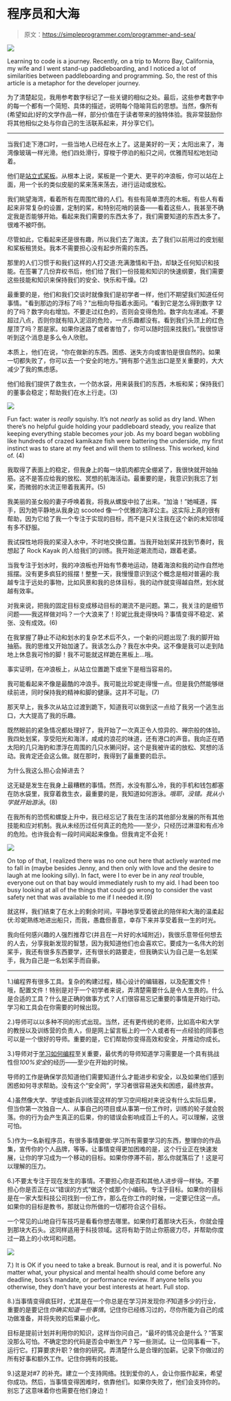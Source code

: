 # 程序员和大海

> 原文：<https://simpleprogrammer.com/programmer-and-sea/>

![](img/5fcf386907441b93a862ff090bcc7ca1.png)

Learning to code is a journey. Recently, on a trip to Morro Bay, California, my wife and I went stand-up paddleboarding, and I noticed a lot of similarities between paddleboarding and programming. So, the rest of this article is a metaphor for the developer journey.

为了清楚起见，我用参考数字标记了一些关键的相似之处。最后，这些参考数字中的每一个都有一个简短、具体的描述，说明每个隐喻背后的思想。当然，像所有(希望如此)好的文学作品一样，部分价值在于读者带来的独特体验。我非常鼓励你将其他相似之处与你自己的生活联系起来，并分享它们。

* * *

当我们走下港口时，一些当地人已经在水上了。这是美好的一天；太阳出来了，海湾像玻璃一样光滑。他们四处滑行，穿梭于停泊的船只之间，优雅而轻松地划动着。

他们是[站立式桨板](https://en.wikipedia.org/wiki/Paddleboarding)。从根本上说，桨板是一个更大、更平的冲浪板，你可以站在上面，用一个长的类似皮艇的桨来荡来荡去，进行运动或放松。

我们眺望海湾，看着所有在周围忙碌的人们。有些有简单漂亮的木板。有些人有看起来非常复杂的设置，定制的桨，和特别花哨的装备——看着这些人，我甚至不确定我是否能够开始。看起来我们需要的东西太多了，我们需要知道的东西太多了。很难不被吓倒。

尽管如此，它看起来还是很有趣，所以我们去了海滨，去了我们以前用过的皮划艇和桨板租赁处。我本不需要担心没有起步所需的东西。

那里的人们习惯于和我们这样的人打交道:充满激情和干劲，却缺乏任何知识和技能。在签署了几份弃权书后，他们给了我们一份技能和知识的快速纲要，我们需要这些技能和知识来保持我们的安全、快乐和干燥。(2)

最重要的是，他们和我们交谈时就像我们是初学者一样，他们不期望我们知道任何事情。"看到那边的浮标了吗？"出租向导指着水面问。“看到它是怎么得到数字 12 的了吗？数字向右增加。不要走过红色的，否则会变得危险。数字向左递减。不要超过八点，否则你就有陷入泥沼的危险，一点乐趣都没有。看到我们头顶上的红色屋顶了吗？那是家。如果你迷路了或者害怕了，你可以随时回来找我们。”我很惊讶听到这个消息是多么令人欣慰。

本质上，他们在说，“你在做新的东西。困惑、迷失方向或害怕是很自然的。如果一切都失败了，你可以去一个安全的地方。”拥有那个逃生出口是至关重要的，大大减少了我的焦虑感。

他们给我们提供了救生衣，一个防水袋，用来装我们的东西，木板和桨；保持我们的董事会稳定；帮助我们在水上行走。(3)

![](img/8eff0dc355cea5912fd11ec491d4ce33.png)

Fun fact: water is *really* squishy. It’s not *nearly* as solid as dry land. When there’s no helpful guide holding your paddleboard steady, you realize that keeping everything stable becomes *your* job. As my board began wobbling like hundreds of crazed kamikaze fish were battering the underside, my first instinct was to stare at my feet and will them to stillness. This worked, kind of. (4)

我取得了表面上的稳定，但我身上的每一块肌肉都完全绷紧了，我很快就开始抽筋。这不是答应给我的放松、冥想的航海活动。最重要的是，我意识到我忘了划桨，而微弱的水流正带着我离开。(5)

我美丽的圣女般的妻子呼唤着我，将我从螺旋中拉了出来。“加油！”她喊道，挥手，因为她平静地从我身边 scooted 像一个优雅的海洋公主。这实际上真的很有帮助，因为它给了我一个专注于实现的目标，而不是只关注我在这个新的未知领域有多不舒服。

我试探性地将我的桨浸入水中，不时地交换位置。当我开始划桨并找到节奏时，我想起了 Rock Kayak 的人给我们的训练。我开始逆潮流而动，跟着老婆。

当我专注于划水时，我的冲浪板也开始有节奏地运动，随着海浪和我的动作自然地摇摆。没有更多疯狂的摇摆！整整一天，我慢慢意识到这个概念是相对普遍的:我越专注于远处的事物，比如风景和我的总体目标，我的动作就变得越自然，划水就越有效率。

对我来说，把我的固定目标变成移动目标的潮流不是问题。第二，我关注的是细节问题——我这样做对吗？一个大浪来了！珍妮比我走得快吗？事情变得不稳定、紧张、没有成效。(6)

在我掌握了静止不动和划水的复杂艺术后不久，一个新的问题出现了:我的脚开始抽筋。我的思维又开始加速了。我该怎么办？我在水中央。这不像是我可以走到陆地上休息我可怜的脚！我不可能就这样跪在黑板上…哦。

事实证明，在冲浪板上，从站立位置跪下或坐下是相当容易的。

我可能看起来不像是最酷的冲浪手。我可能比珍妮走得慢一点。但是我仍然能够继续前进，同时保持我的精神和脚的健康。这并不可耻。(7)

那天早上，我多次从站立过渡到跪下，知道我可以做到这一点给了我另一个逃生出口，大大提高了我的乐趣。

既然眼前的紧急情况都处理好了，我开始了一次真正令人惊异的、禅宗般的体验。我四处划桨，享受阳光和海洋，咸咸的浪花的味道，还有港口的声音。我向正在晒太阳的几只海豹和漂浮在周围的几只水獭问好。这个是我被许诺的放松、冥想的活动。我肯定还会这么做。就在那时，我得到了最重要的启示。

为什么我这么担心会掉进去？

这无疑是发生在我身上最糟糕的事情。然而，水没有那么冷，我的手机和钱包都塞在防水袋里，我穿着救生衣，最重要的是，我知道如何游泳。*哦耶*，*没错。我从小学就开始游泳*。(8)

在我所有的恐慌和螺旋上升中，我已经忘记了我在生活的其他部分发展的所有其他技能和应对机制。我从未经历过任何真正的危险——至少，只经历过淋湿和有点冷的危险。也许我会有一段时间闻起来像鱼。但我肯定不会死！

![](img/7196b06ab45333e0f39bccc682e8794e.png)

On top of that, I realized there was no one out here that actively wanted me to fall in (maybe besides Jenny, and then only with love and the desire to laugh at me looking silly). In fact, were I to ever be in any *real* trouble, everyone out on that bay would immediately rush to my aid. I had been too busy looking at all of the things that could go wrong to consider the vast safety net that was available to me if I needed it.(9)

就这样，我们结束了在水上的剩余时间，平静地享受着彼此的陪伴和大海的温柔起伏:珍妮熟练地进出船只，而我，愚蠢但善意，幸存下来并享受着我一生的时光。

我向任何感兴趣的人强烈推荐它(并且在一片好的水域附近)，我很乐意带任何想去的人去，分享我新发现的智慧，因为我知道他们也会喜欢它。要成为一名伟大的划桨手，我还有很多东西要学，还有很长的路要走，但我确实认为自己是一名划桨手，我为自己是一名划桨手而自豪。

* * *

1.)编程界有很多工具。复杂的构建过程，精心设计的编辑器，以及配置文件！哦，配置文件！特别是对于一个初学者来说，弄清楚需要什么是令人生畏的。什么是合适的工具？什么是正确的做事方式？人们很容易忘记重要的事情是开始行动。学习和工具会在你需要的时候出现。

2.)导师可以以多种不同的形式出现。当然，还有更传统的老师，比如高中和大学的教授以及训练营的负责人，但是网上留言板上的一个人或者有一点经验的同事也可以是一个很好的导师。重要的是，它们帮助你变得高效和安全，并推动你成长。

3.)导师对于[学习如何编程](https://simpleprogrammer.com/speed-up-learning-software-developer/)至关重要，最优秀的导师知道学习需要是一个具有挑战性但*100%安全*的经历——至少在开始的时候。

导师的工作是确保学员知道他们需要知道什么才能进步和安全，以及如果他们感到困惑如何寻求帮助。没有这个“安全网”，学习者很容易迷失和困惑，最终放弃。

4.)虽然像大学、学徒或新兵训练营这样的学习空间相对来说没有什么实际后果，但当你第一次独自一人、从事自己的项目或从事第一份工作时，训练的轮子就会脱落。你的行为会产生真正的后果，你的错误会影响成百上千的人。可以理解，这很可怕。

5.)作为一名新程序员，有很多事情要做:学习所有需要学习的东西，整理你的作品集，宣传你的个人品牌，等等。让事情变得更加困难的是，这个行业正在快速发展，让你的学习成为一个移动的目标。如果你停滞不前，那么你就落后了！这是可以理解的压力。

6.)不要太专注于现在发生的事情。不要担心你是否和其他人进步得一样快。不要担心你是否正在以“错误的方式”做这个或那个小编码。专注于目标。如果你的目标是在一家大型科技公司找到一份工作，那么在你工作的时候，一定要记住这一点。如果你的目标是教书，那就让你所做的一切都符合这个目标。

一个常见的山地自行车技巧是看看你想去哪里。如果你盯着那块大石头，你就会撞到那块大石头。这同样适用于科技领域。这将有助于防止你筋疲力尽，并帮助你度过一路上的小坎坷和问题。

![](img/6a2b9ad9295afe0883d2d88cd8b3adda.png)

7.) It is OK if you need to take a break. Burnout is real, and it is powerful. No matter what, your physical and mental health should come before any deadline, boss’s mandate, or performance review. If anyone tells you otherwise, they don’t have your best interests at heart. Full stop.

8.)当事情变得疯狂时，尤其是在一个你总是在学习并发现你*不*知道多少的行业，重要的是要记住*你确实知道一些事情*。记住你已经练习过的，尽你所能为自己的成功做准备，并将失败的后果最小化。

目标是提前计划并利用你的知识，这样当你问自己，“最坏的情况会是什么？”答案没那么可怕。不确定您的代码是否会中断生产？写一些测试。让一位同事看一下。运行它。打算要求升职？做你的研究。弄清楚什么是合理的加薪。记录下你做过的所有好事和额外工作。记住你拥有的技能。

9.)这是对#7 的补充。建立一个支持网络。找到爱你的人，会让你振作起来，希望你成功。然后，当事情变得困难时，依靠他们。如果你失败了，他们会支持你的。别忘了这意味着你也需要在他们身边！